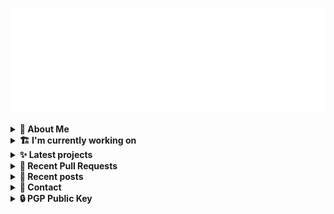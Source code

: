 ![藍](ai.svg)

<details>
  <summary><b>🌠 About Me</b></summary>
  <br/>

- 藍
- Earthling, Front-end Developer.
- Owner of [!mportantImport](https://github.com/importantimport)
- Member of [Lume](https://github.com/lumeland)
- Contributor of [TailwindCSS](https://github.com/tailwindlabs/tailwindcss), [ComfyUI](https://github.com/comfyanonymous/ComfyUI), [MDUI](https://github.com/zdhxiong/mdui) and more

</details>
<details>
  <summary><b>🏗️ I'm currently working on</b></summary>
  <br/>


- [importantimport/shiraha](https://github.com/importantimport/shiraha) - ❄ Material 3-inspired Classless CSS Framework. [WIP] (1 day ago)
- [kwaa/blog](https://github.com/kwaa/blog) - ./kwaa.dev (3 days ago)
- [importantimport/config](https://github.com/importantimport/config) - 🔧 Some ESLint Flat Config for !mportantImport. (5 days ago)
- [importantimport/hatsu](https://github.com/importantimport/hatsu) - 🩵 Bring your static site to Fediverse. [WIP] (1 week ago)
- [importantimport/urara](https://github.com/importantimport/urara) - 🌸 Sweet, Powerful, IndieWeb-Compatible SvelteKit Blog Starter. [δ](Delta) (1 week ago)
- [importantimport/a2](https://github.com/importantimport/a2) - 📥 A JSON-RPC client and experimental frontend for Aria 2. [WIP] (1 week ago)
- [importantimport/literals](https://github.com/importantimport/literals) - Super-fast alternative for minify-html-literals. [WIP] (2 weeks ago)
- [importantimport/fff](https://github.com/importantimport/fff) - 🌟 The Flexible &amp; Functional Frontmatter Solution. (3 weeks ago)
- [importantimport/importantimport.github.io](https://github.com/importantimport/importantimport.github.io) - !mportantImport&#39;s Website. (4 weeks ago)
- [importantimport/tmp](https://github.com/importantimport/tmp) - 📁 Temporary project ideas archive. (1 month ago)

</details>
<details>
  <summary><b>✨ Latest projects</b></summary>
  <br/>


- [kwaa/comet](https://github.com/kwaa/comet) - 🌠 Comet Gateway - 实验性 Naiveproxy 透明网关. [WIP]
- [kwaa/csgo](https://github.com/kwaa/csgo) - My CS:GO crosshair &amp; scripts.
- [kwaa/flytosocial](https://github.com/kwaa/flytosocial) - 🪽 An attempt to run a GoToSocial instance at fly.io.
- [kwaa/ech-playground](https://github.com/kwaa/ech-playground) - 🔒 Play with TLS Encrypted Client Hello
- [kwaa/hexo-lightningcss](https://github.com/kwaa/hexo-lightningcss) - ⚡️ LightningCSS Plugin for Hexo
- [kwaa/naive](https://github.com/kwaa/naive) - 🐸 Dockerized NaiveProxy (Monthly Update)
- [kwaa/hexo-partytown](https://github.com/kwaa/hexo-partytown) - 🎉 Partytown Integration for Hexo
- [kwaa/todoli](https://github.com/kwaa/todoli) - 🥔 Yet Another To Do List.
- [kwaa/bk](https://github.com/kwaa/bk) - ./kwaa.dev/bk
- [kwaa/urara-netlify-cms](https://github.com/kwaa/urara-netlify-cms) - 

</details>
<details>
  <summary><b>🎨 Recent Pull Requests</b></summary>
  <br/>


- [hatsu.cli.rs](https://github.com/zackify/cli.rs/pull/57) on [zackify/cli.rs](https://github.com/zackify/cli.rs) (1 month ago)
- [FFF Plugin](https://github.com/lumeland/experimental-plugins/pull/25) on [lumeland/experimental-plugins](https://github.com/lumeland/experimental-plugins) (1 month ago)
- [update UnoCSS Plugin](https://github.com/lumeland/experimental-plugins/pull/24) on [lumeland/experimental-plugins](https://github.com/lumeland/experimental-plugins) (2 months ago)
- [UnoCSS Plugin](https://github.com/lumeland/experimental-plugins/pull/22) on [lumeland/experimental-plugins](https://github.com/lumeland/experimental-plugins) (2 months ago)
- [vento.js.org](https://github.com/js-org/js.org/pull/8345) on [js-org/js.org](https://github.com/js-org/js.org) (2 months ago)
- [Provide npm package via `dnt`](https://github.com/oscarotero/vento/pull/7) on [oscarotero/vento](https://github.com/oscarotero/vento) (2 months ago)
- [update urara stars](https://github.com/svelte-society/sveltesociety.dev/pull/418) on [svelte-society/sveltesociety.dev](https://github.com/svelte-society/sveltesociety.dev) (2 months ago)
- [fix: typo](https://github.com/saadeghi/daisyui/pull/2025) on [saadeghi/daisyui](https://github.com/saadeghi/daisyui) (3 months ago)
- [lume.shiraha.js.org](https://github.com/js-org/js.org/pull/8312) on [js-org/js.org](https://github.com/js-org/js.org) (3 months ago)
- [Create 2023-06-04-lume_theme_shiraha.markdown](https://github.com/angeldollface/lume-themes/pull/4) on [angeldollface/lume-themes](https://github.com/angeldollface/lume-themes) (3 months ago)

</details>
<details>
  <summary><b>📜 Recent posts</b></summary>
  <br/>


- [2023 年 7 月：我最近在写什么](https://kwaa.dev/2023/07) (2 months ago)
- [I 卡也要炼！本地运行 Stable Diffusion &amp; ComfyUI](https://kwaa.dev/stable-diffusion) (5 months ago)
- [为红米 2 刷入 postmarketOS Edge &#43; GNOME Mobile](https://kwaa.dev/redmi2-pmos) (7 months ago)
- [为 nRF52840 Dongle 刷入 CanoKey 固件](https://kwaa.dev/canokey-nrf52) (8 months ago)
- [2022 总结](https://kwaa.dev/2023) (8 months ago)

👉 read more at [./kwaa.dev](https://kwaa.dev)

</details>
<details>
  <summary><b>📧 Contact</b></summary>
  <br/>

- Blog: https://kwaa.dev
- Matrix: [@kwaa:matrix.org](https://matrix.to/#/@kwaa:matrix.org)

👋 If u want to say hello, I'll be happy to meet u.

</details>
<details>
  <summary><b>🔒 PGP Public Key</b></summary>
  <br/>
  
```
pub   ed25519/0x4444777733334444 2022-05-16 [C] [expires: 2025-01-07]
      Key fingerprint = ABCB A12F 1A8E 3CCC F10B  5109 4444 7777 3333 4444
uid                   [ultimate] 藍+85CD <kwa[a]kwaa.dev>
uid                   [ultimate] 藍+85CD (GitHub) &lt;50108258+kwaa[a]users.noreply.github.com>
uid                   [ultimate] [jpeg image of size 889]
sub   ed25519/0xBCB0111111111111 2022-12-24 [S] [expires: 2025-01-07]
sub   ed25519/0x6656222222222222 2022-10-27 [A] [expires: 2025-01-07]
sub   cv25519/0x6EC06EC06EC06EC0 2022-10-05 [E] [expires: 2025-01-07]

# via keys.openpgp.org
gpg --keyserver hkps://keys.openpgp.org --recv-keys 4444777733334444
# via kwaa.dev
gpg --fetch-keys https://kwaa.dev/pgp/4734.pgp
```

</details>
